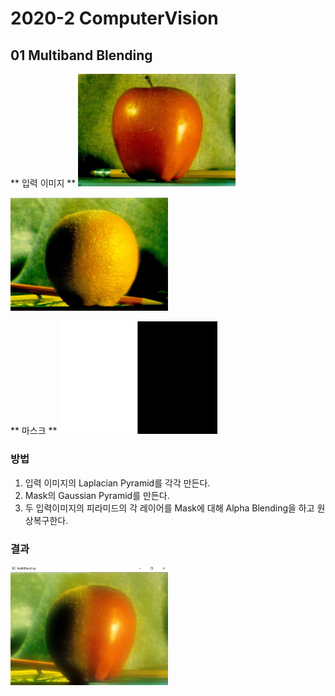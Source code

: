 # 2020-2 ComputerVision

## 01 Multiband Blending

** 입력 이미지 ** 
<img src="OpenCV_seonga/assignment1_image/burt_apple.png" width="50%" height="50%" title="apple" alt="inputImage"></img>    

<img src="OpenCV_seonga/assignment1_image/burt_orange.png" width="50%" height="50%" title="orange" alt="inputImage"></img>    

** 마스크 ** 
<img src="OpenCV_seonga/assignment1_image/burt_mask.png" width="50%" height="50%" title="mask" alt="inputImage"></img>    

### 방법 

1. 입력 이미지의 Laplacian Pyramid를 각각 만든다.   
2. Mask의 Gaussian Pyramid를 만든다.   
3. 두 입력이미지의 피라미드의 각 레이어를 Mask에 대해 Alpha Blending을 하고 원상복구한다.   

### 결과 

<img src="OpenCV_seonga/assignment1_image/result.png" width="50%" height="50%" title="result" alt="outputImage"></img>   
